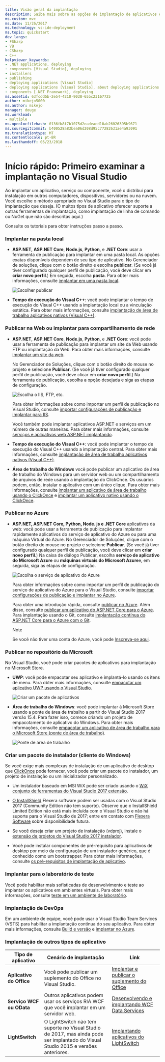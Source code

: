 ```yaml
---
title: Visão geral da implantação
description: Saiba mais sobre as opções de implantação de aplicativos do Visual Studio.
ms.custom: mvc
ms.date: 11/26/2017
ms.technology: vs-ide-deployment
ms.topic: quickstart
dev_langs:
- FSharp
- VB
- CSharp
- C++
helpviewer_keywords:
- .NET applications, deploying
- components [Visual Studio], deploying
- installers
- publishing
- deploying applications [Visual Studio]
- deploying applications [Visual Studio], about deploying applications
- components [.NET Framework], deploying
ms.assetid: 63fcdd5b-2e54-4210-9038-65bc23167725
author: mikejo5000
ms.author: mikejo
manager: douge
ms.workload:
- multiple
ms.openlocfilehash: 0136fb8f7b1075d2eadeaed10ab26026395b9671
ms.sourcegitcommit: b400528a83bea06d208d95c77282631ae4a93091
ms.translationtype: MT
ms.contentlocale: pt-BR
ms.lasthandoff: 05/23/2018
---
```

# <a name="quickstart-first-look-at-deployment-in-visual-studio"></a>Início rápido: Primeiro examinar a implantação no Visual Studio

Ao implantar um aplicativo, serviço ou componente, você o distribui para instalação em outros computadores, dispositivos, servidores ou na nuvem. Você escolhe o método apropriado no Visual Studio para o tipo de implantação que deseja. (O muitos tipos de aplicativo oferecer suporte a outras ferramentas de implantação, como implantação de linha de comando ou NuGet que não são descritas aqui.)

Consulte os tutoriais para obter instruções passo a passo.

### <a name="deploy-to-local-folder"></a>Implantar na pasta local

- **ASP.NET**, **ASP.NET Core**, **Node.js**, **Python**, e **.NET Core**: usar a ferramenta de publicação para implantar em uma pasta local. As opções exatas disponíveis dependem de seu tipo de aplicativo. No Gerenciador de soluções, clique com o botão direito e escolha **publicar**. (Se você já tiver configurado qualquer perfil de publicação, você deve clicar em **criar novo perfil**.) Em seguida, escolha **pasta**. Para obter mais informações, consulte [implantar em uma pasta local](quickstart-deploy-to-local-folder.md).

    ![Escolher publicar](../deployment/media/quickstart-publish.png)

- **Tempo de execução do Visual C++**: você pode implantar o tempo de execução do Visual C++ usando a implantação local ou a vinculação estática. Para obter mais informações, consulte [implantação de área de trabalho aplicativos nativos (Visual C++)](/cpp/ide/deploying-native-desktop-applications-visual-cpp). 

### <a name="publish-to-web-or-deploy-to-network-share"></a>Publicar na Web ou implantar para compartilhamento de rede

- **ASP.NET**, **ASP.NET Core**, **Node.js**, **Python**, e **.NET Core**: você pode usar a ferramenta de publicação para implantar um site da Web usando FTP ou implantação da Web. Para obter mais informações, consulte [implantar um site da web](quickstart-deploy-to-a-web-site.md).

    No Gerenciador de Soluções, clique com o botão direito do mouse no projeto e selecione **Publicar**. (Se você já tiver configurado qualquer perfil de publicação, você deve clicar em **criar novo perfil**.) Na ferramenta de publicação, escolha a opção desejada e siga as etapas de configuração.

    ![Escolha o IIS, FTP, etc.](../deployment/media/quickstart-publish-iis-ftp.png)

    Para obter informações sobre como importar um perfil de publicação no Visual Studio, consulte [importar configurações de publicação e implantar para IIS](../deployment/tutorial-import-publish-settings-iis.md).

    Você também pode implantar aplicativos ASP.NET e serviços em um número de outras maneiras. Para obter mais informações, consulte [serviços e aplicativos web ASP.NET implantando](http://www.asp.net/aspnet/overview/deployment).

- **Tempo de execução do Visual C++**: você pode implantar o tempo de execução do Visual C++ usando a implantação central. Para obter mais informações, consulte [implantação de área de trabalho aplicativos nativos (Visual C++)](/cpp/ide/deploying-native-desktop-applications-visual-cpp). 

- **Área de trabalho do Windows** você pode publicar um aplicativo de área de trabalho do Windows para um servidor web ou um compartilhamento de arquivos de rede usando a implantação do ClickOnce. Os usuários podem, então, instalar o aplicativo com um único clique. Para obter mais informações, consulte [implantar um aplicativo de área de trabalho usando o ClickOnce](how-to-publish-a-clickonce-application-using-the-publish-wizard.md) e [implantar um aplicativo nativo usando o ClickOnce](/cpp/ide/clickonce-deployment-for-visual-cpp-applications).

### <a name="publish-to-azure"></a>Publicar no Azure

- **ASP.NET, ASP.NET Core, Python, Node. js e .NET Core** aplicativos da web: você pode usar a ferramenta de publicação para implantar rapidamente aplicativos do serviço de aplicativo do Azure ou para uma máquina Virtual do Azure. No Gerenciador de Soluções, clique com o botão direito do mouse no projeto e selecione **Publicar**. (Se você já tiver configurado qualquer perfil de publicação, você deve clicar em **criar novo perfil**.) Na caixa de diálogo Publicar, escolha **serviço de aplicativo do Microsoft Azure** ou **máquinas virtuais do Microsoft Azure**e, em seguida, siga as etapas de configuração.

    ![Escolha o serviço de aplicativo do Azure](../deployment/media/quickstart-publish-azure.png "escolha o serviço de aplicativo do Azure")

    Para obter informações sobre como importar um perfil de publicação do serviço de aplicativo do Azure para o Visual Studio, consulte [importar configurações de publicação e implantar no Azure](../deployment/tutorial-import-publish-settings-azure.md).

    Para obter uma introdução rápida, consulte [publicar no Azure](quickstart-deploy-to-azure.md). Além disso, consulte [publicar um aplicativo do ASP.NET Core para o Azure](/aspnet/core/tutorials/publish-to-azure-webapp-using-vs). Para implantação usando o Git, consulte [implantação contínua do ASP.NET Core para o Azure com o Git](/aspnet/core/publishing/azure-continuous-deployment).

    > [!NOTE]
    > Se você não tiver uma conta do Azure, você pode [Inscreva-se aqui](https://azure.microsoft.com/free/?ref=microsoft.com&utm_source=microsoft.com&utm_medium=doc&utm_campaign=visualstudio).

### <a name="publish-to-microsoft-store"></a>Publicar no repositório da Microsoft

No Visual Studio, você pode criar pacotes de aplicativos para implantação no Microsoft Store.

- **UWP**: você pode empacotar seu aplicativo e implantá-lo usando os itens de menu. Para obter mais informações, consulte [empacotar um aplicativo UWP usando o Visual Studio](/windows/uwp/packaging/packaging-uwp-apps).

    ![Criar um pacote de aplicativos](../deployment/media/feature-tour-create-app-package.jpg)

- **Área de trabalho do Windows**: você pode implantar à Microsoft Store usando a ponte de área de trabalho a partir do Visual Studio 2017 versão 15.4. Para fazer isso, comece criando um projeto de empacotamento de aplicativo do Windows. Para obter mais informações, consulte [empacotar um aplicativo de área de trabalho para o Microsoft Store (ponte de área de trabalho)](/windows/uwp/porting/desktop-to-uwp-packaging-dot-net).

    ![Ponte de área de trabalho](../deployment/media/feature-tour-desktop-bridge.png)

### <a name="create-an-installer-package-windows-client"></a>Criar um pacote do instalador (cliente do Windows)

Se você exige mais complexas de instalação de um aplicativo de desktop que [ClickOnce](how-to-publish-a-clickonce-application-using-the-publish-wizard.md) pode fornecer, você pode criar um pacote do instalador, um projeto de instalação ou um inicializador personalizado.

- Um instalador baseado em MSI WiX pode ser criado usando o [WiX conjunto de ferramentas do Visual Studio 2017 extensão](https://marketplace.visualstudio.com/items?itemName=RobMensching.WixToolsetVisualStudio2017Extension).

- [O InstallShield](https://www.flexerasoftware.com/producer/products/software-installation/installshield-software-installer/tab/requirements) Flexera software podem ser usadas com o Visual Studio 2017 (Community Edition não tem suporte). Observe que o InstallShield Limited Edition não está mais incluída com o Visual Studio e não há suporte para o Visual Studio de 2017; entre em contato com [Flexera Software](http://learn.flexerasoftware.com/content/IS-EVAL-InstallShield-Limited-Edition-Visual-Studio) sobre disponibilidade futura.

- Se você deseja criar um projeto de instalação (vdproj), instale o [extensão de projetos do Visual Studio 2017 instalador](https://marketplace.visualstudio.com/items?itemName=VisualStudioProductTeam.MicrosoftVisualStudio2017InstallerProjects#overview).

- Você pode instalar componentes de pré-requisito para aplicativos de desktop por meio da configuração de um instalador genérico, que é conhecido como um bootstrapper. Para obter mais informações, consulte [os pré-requisitos de implantação de aplicativo](../deployment/application-deployment-prerequisites.md).

### <a name="deploy-to-test-lab"></a>Implantar para o laboratório de teste

Você pode habilitar mais sofisticadas de desenvolvimento e teste ao implantar os aplicativos em ambientes virtuais. Para obter mais informações, consulte [teste em um ambiente de laboratório](../test/lab-management/using-a-lab-environment-for-your-application-lifecycle.md).

### <a name="devops-deployment"></a>Implantação de DevOps

Em um ambiente de equipe, você pode usar o Visual Studio Team Services (VSTS) para habilitar a implantação contínua do seu aplicativo. Para obter mais informações, consulte [Build e versão](/vsts/build-release/index) e [implantar no Azure](/vsts/deploy-azure/index).

### <a name="deployment-for-other-app-types"></a>Implantação de outros tipos de aplicativo

| Tipo de aplicativo | Cenário de implantação | Link |
| --- | --- | --- |
| **Aplicativo do Office** | Você pode publicar um suplemento do Office no Visual Studio. | [Implantar e publicar o suplemento do Office](https://dev.office.com/docs/add-ins/publish/publish) |
| **Serviço WCF ou OData**  | Outros aplicativos podem usar os serviços RIA WCF que você implantar em um servidor web. | [Desenvolvendo e implantando WCF Data Services](/dotnet/framework/data/wcf/developing-and-deploying-wcf-data-services) |
| **LightSwitch** | O LightSwitch não tem suporte no Visual Studio de 2017, mas ainda pode ser implantado do Visual Studio 2015 e versões anteriores. | [Implantando aplicativos do LightSwitch](http://msdn.microsoft.com/Library/4818d933-295c-4ecc-9148-7ad9ca28dcdb) | 

